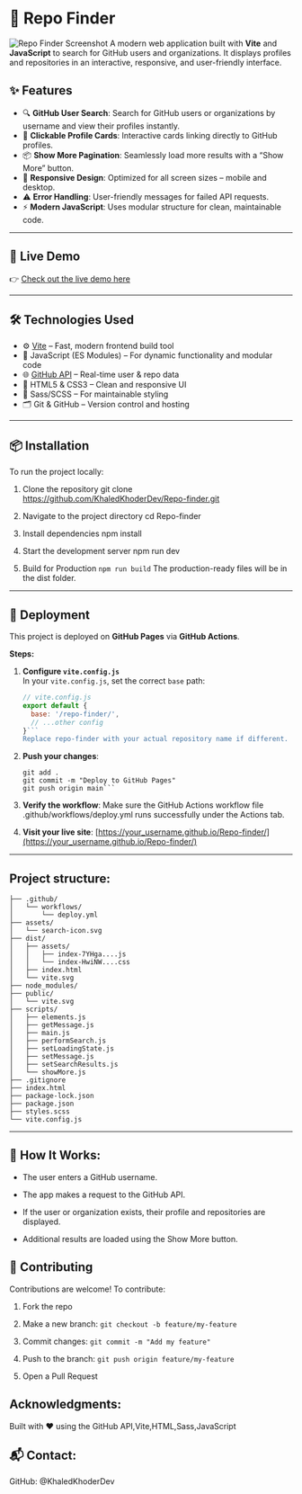 # 🚀 Repo Finder
![Repo Finder Screenshot](./assets/screenshot.png)
A modern web application built with **Vite** and **JavaScript** to search for GitHub users and organizations. It displays profiles and repositories in an interactive, responsive, and user-friendly interface.

## ✨ Features

- 🔍 **GitHub User Search**: Search for GitHub users or organizations by username and view their profiles instantly.  
- 🧩 **Clickable Profile Cards**: Interactive cards linking directly to GitHub profiles.  
- 📦 **Show More Pagination**: Seamlessly load more results with a “Show More” button.  
- 📱 **Responsive Design**: Optimized for all screen sizes – mobile and desktop.  
- ⚠️ **Error Handling**: User-friendly messages for failed API requests.  
- ⚡ **Modern JavaScript**: Uses  modular structure for clean, maintainable code.

---

## 🔗 Live Demo

👉 [Check out the live demo here](https://khaledkhoderdev.github.io/Repo-finder/)  

---

## 🛠️ Technologies Used

- ⚙️ [Vite](https://vitejs.dev/) – Fast, modern frontend build tool  
- 🧠 JavaScript (ES Modules) – For dynamic functionality and modular code  
- 🌐 [GitHub API](https://docs.github.com/en/rest) – Real-time user & repo data  
- 🎨 HTML5 & CSS3 – Clean and responsive UI  
- 💅 Sass/SCSS  – For maintainable styling  
- 🗂️ Git & GitHub – Version control and hosting

---

## 📦 Installation

To run the project locally:

 1. Clone the repository
git clone https://github.com/KhaledKhoderDev/Repo-finder.git

 2. Navigate to the project directory
cd Repo-finder

 3. Install dependencies
npm install

 4. Start the development server
npm run dev

 5. Build for Production
```npm run build```
The production-ready files will be in the dist folder.

---

## 🚀 Deployment

This project is deployed on **GitHub Pages** via **GitHub Actions**.

**Steps:**

1. **Configure `vite.config.js`**  
   In your `vite.config.js`, set the correct `base` path:
   ```js
   // vite.config.js
   export default {
     base: '/repo-finder/',
     // ...other config
   }```
   Replace repo-finder with your actual repository name if different.

2. **Push your changes**:
   ```
   git add .
   git commit -m "Deploy to GitHub Pages"
   git push origin main```

3. **Verify the workflow**:
Make sure the GitHub Actions workflow file
.github/workflows/deploy.yml
runs successfully under the Actions tab.

4. **Visit your live site**:
 [https://your_username.github.io/Repo-finder/](https://your_username.github.io/Repo-finder/)

---

## Project structure:
```REPO_FINDER/
├── .github/
│   └── workflows/
│       └── deploy.yml
├── assets/
│   └── search-icon.svg
├── dist/
│   ├── assets/
│   │   ├── index-7YHga....js
│   │   └── index-HwiNW....css
│   ├── index.html
│   └── vite.svg
├── node_modules/
├── public/
│   └── vite.svg
├── scripts/
│   ├── elements.js
│   ├── getMessage.js
│   ├── main.js
│   ├── performSearch.js
│   ├── setLoadingState.js
│   ├── setMessage.js
│   ├── setSearchResults.js
│   └── showMore.js
├── .gitignore
├── index.html
├── package-lock.json
├── package.json
├── styles.scss
└── vite.config.js
```
---

## 🧠 How It Works:
- The user enters a GitHub username.

- The app makes a request to the GitHub API.

- If the user or organization exists, their profile and repositories are displayed.

- Additional results are loaded using the Show More button.

## 🙌 Contributing
Contributions are welcome! To contribute:

1. Fork the repo

2. Make a new branch: ```git checkout -b feature/my-feature ```

4. Commit changes: ```git commit -m "Add my feature" ```

5. Push to the branch: ```git push origin feature/my-feature ```

6. Open a Pull Request

##  Acknowledgments:
Built with ❤️ using the GitHub API,Vite,HTML,Sass,JavaScript

## 📬 Contact:
GitHub: @KhaledKhoderDev



